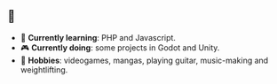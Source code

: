 ## 👋

* 🌱 **Currently learning**: PHP and Javascript.
* 🎮 **Currently doing**: some projects in Godot and Unity.
* 🎨 **Hobbies**: videogames, mangas, playing guitar, music-making and weightlifting.
